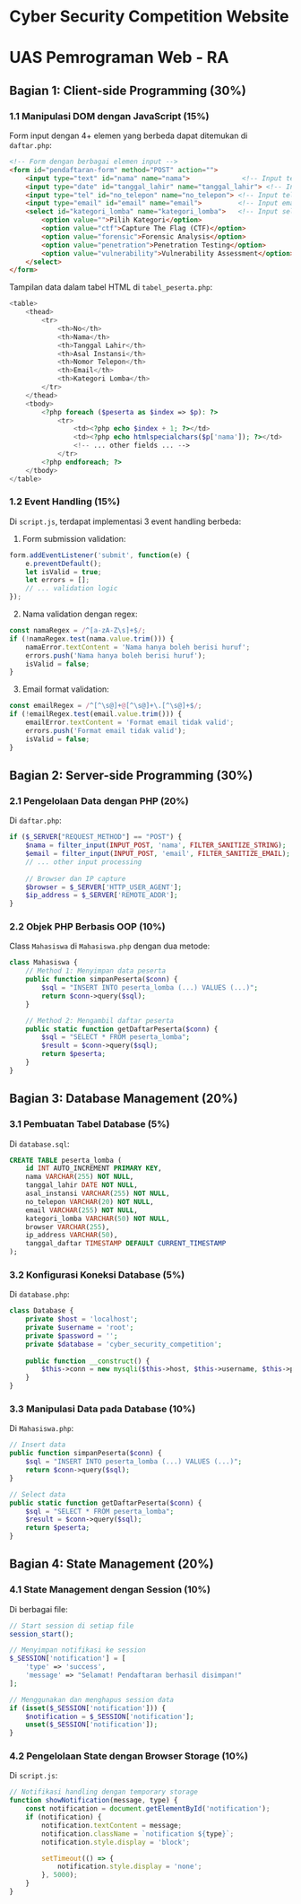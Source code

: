 # Cyber Security Competition Website
# UAS Pemrograman Web - RA

## Bagian 1: Client-side Programming (30%)

### 1.1 Manipulasi DOM dengan JavaScript (15%)
Form input dengan 4+ elemen yang berbeda dapat ditemukan di `daftar.php`:
```html
<!-- Form dengan berbagai elemen input -->
<form id="pendaftaran-form" method="POST" action="">
    <input type="text" id="nama" name="nama">             <!-- Input text -->
    <input type="date" id="tanggal_lahir" name="tanggal_lahir"> <!-- Input date -->
    <input type="tel" id="no_telepon" name="no_telepon"> <!-- Input telephone -->
    <input type="email" id="email" name="email">         <!-- Input email -->
    <select id="kategori_lomba" name="kategori_lomba">   <!-- Input select -->
        <option value="">Pilih Kategori</option>
        <option value="ctf">Capture The Flag (CTF)</option>
        <option value="forensic">Forensic Analysis</option>
        <option value="penetration">Penetration Testing</option>
        <option value="vulnerability">Vulnerability Assessment</option>
    </select>
</form>
```

Tampilan data dalam tabel HTML di `tabel_peserta.php`:
```php
<table>
    <thead>
        <tr>
            <th>No</th>
            <th>Nama</th>
            <th>Tanggal Lahir</th>
            <th>Asal Instansi</th>
            <th>Nomor Telepon</th>
            <th>Email</th>
            <th>Kategori Lomba</th>
        </tr>
    </thead>
    <tbody>
        <?php foreach ($peserta as $index => $p): ?>
            <tr>
                <td><?php echo $index + 1; ?></td>
                <td><?php echo htmlspecialchars($p['nama']); ?></td>
                <!-- ... other fields ... -->
            </tr>
        <?php endforeach; ?>
    </tbody>
</table>
```

### 1.2 Event Handling (15%)
Di `script.js`, terdapat implementasi 3 event handling berbeda:

1. Form submission validation:
```javascript
form.addEventListener('submit', function(e) {
    e.preventDefault();
    let isValid = true;
    let errors = [];
    // ... validation logic
});
```

2. Nama validation dengan regex:
```javascript
const namaRegex = /^[a-zA-Z\s]+$/;
if (!namaRegex.test(nama.value.trim())) {
    namaError.textContent = 'Nama hanya boleh berisi huruf';
    errors.push('Nama hanya boleh berisi huruf');
    isValid = false;
}
```

3. Email format validation:
```javascript
const emailRegex = /^[^\s@]+@[^\s@]+\.[^\s@]+$/;
if (!emailRegex.test(email.value.trim())) {
    emailError.textContent = 'Format email tidak valid';
    errors.push('Format email tidak valid');
    isValid = false;
}
```

## Bagian 2: Server-side Programming (30%)

### 2.1 Pengelolaan Data dengan PHP (20%)
Di `daftar.php`:
```php
if ($_SERVER["REQUEST_METHOD"] == "POST") {
    $nama = filter_input(INPUT_POST, 'nama', FILTER_SANITIZE_STRING);
    $email = filter_input(INPUT_POST, 'email', FILTER_SANITIZE_EMAIL);
    // ... other input processing
    
    // Browser dan IP capture
    $browser = $_SERVER['HTTP_USER_AGENT'];
    $ip_address = $_SERVER['REMOTE_ADDR'];
}
```

### 2.2 Objek PHP Berbasis OOP (10%)
Class `Mahasiswa` di `Mahasiswa.php` dengan dua metode:
```php
class Mahasiswa {
    // Method 1: Menyimpan data peserta
    public function simpanPeserta($conn) {
        $sql = "INSERT INTO peserta_lomba (...) VALUES (...)";
        return $conn->query($sql);
    }

    // Method 2: Mengambil daftar peserta
    public static function getDaftarPeserta($conn) {
        $sql = "SELECT * FROM peserta_lomba";
        $result = $conn->query($sql);
        return $peserta;
    }
}
```

## Bagian 3: Database Management (20%)

### 3.1 Pembuatan Tabel Database (5%)
Di `database.sql`:
```sql
CREATE TABLE peserta_lomba (
    id INT AUTO_INCREMENT PRIMARY KEY,
    nama VARCHAR(255) NOT NULL,
    tanggal_lahir DATE NOT NULL,
    asal_instansi VARCHAR(255) NOT NULL,
    no_telepon VARCHAR(20) NOT NULL,
    email VARCHAR(255) NOT NULL,
    kategori_lomba VARCHAR(50) NOT NULL,
    browser VARCHAR(255),
    ip_address VARCHAR(50),
    tanggal_daftar TIMESTAMP DEFAULT CURRENT_TIMESTAMP
);
```

### 3.2 Konfigurasi Koneksi Database (5%)
Di `database.php`:
```php
class Database {
    private $host = 'localhost';
    private $username = 'root';
    private $password = '';
    private $database = 'cyber_security_competition';
    
    public function __construct() {
        $this->conn = new mysqli($this->host, $this->username, $this->password, $this->database);
    }
}
```

### 3.3 Manipulasi Data pada Database (10%)
Di `Mahasiswa.php`:
```php
// Insert data
public function simpanPeserta($conn) {
    $sql = "INSERT INTO peserta_lomba (...) VALUES (...)";
    return $conn->query($sql);
}

// Select data
public static function getDaftarPeserta($conn) {
    $sql = "SELECT * FROM peserta_lomba";
    $result = $conn->query($sql);
    return $peserta;
}
```

## Bagian 4: State Management (20%)

### 4.1 State Management dengan Session (10%)
Di berbagai file:
```php
// Start session di setiap file
session_start();

// Menyimpan notifikasi ke session
$_SESSION['notification'] = [
    'type' => 'success',
    'message' => "Selamat! Pendaftaran berhasil disimpan!"
];

// Menggunakan dan menghapus session data
if (isset($_SESSION['notification'])) {
    $notification = $_SESSION['notification'];
    unset($_SESSION['notification']);
}
```

### 4.2 Pengelolaan State dengan Browser Storage (10%)
Di `script.js`:
```javascript
// Notifikasi handling dengan temporary storage
function showNotification(message, type) {
    const notification = document.getElementById('notification');
    if (notification) {
        notification.textContent = message;
        notification.className = `notification ${type}`;
        notification.style.display = 'block';

        setTimeout(() => {
            notification.style.display = 'none';
        }, 5000);
    }
}

